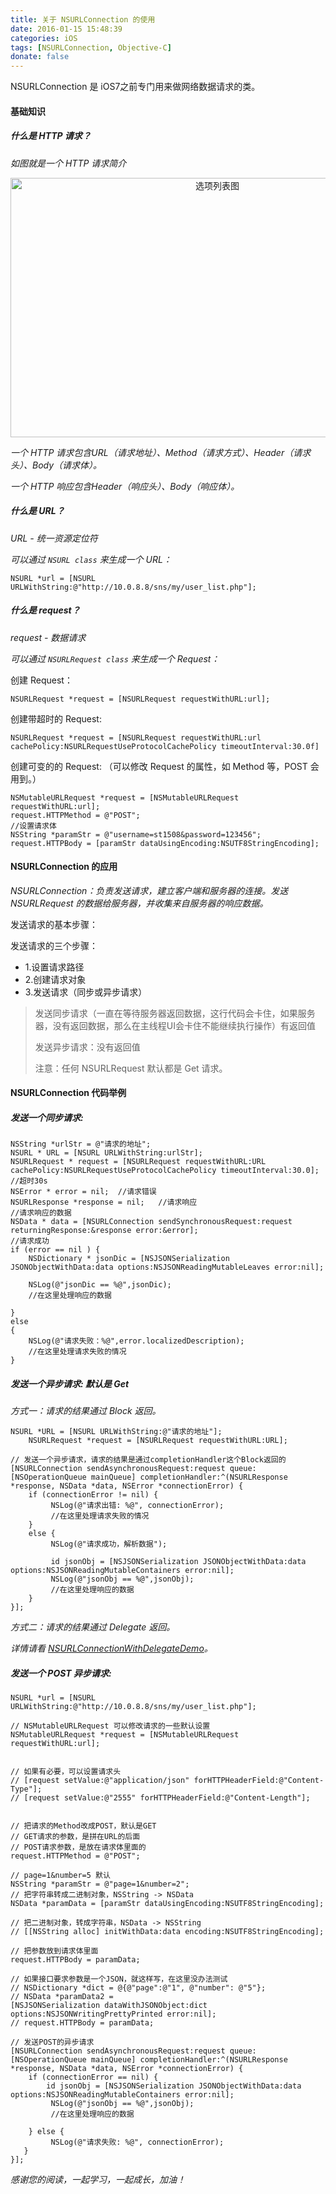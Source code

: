 ```yaml
---
title: 关于 NSURLConnection 的使用
date: 2016-01-15 15:48:39
categories: iOS
tags: [NSURLConnection, Objective-C]
donate: false
---
```


NSURLConnection 是 iOS7之前专门用来做网络数据请求的类。

<!-- more -->

#### 基础知识

##### 什么是 HTTP 请求？

*如图就是一个 HTTP 请求简介*

<div align=center>
<img src="http://7xvffo.com1.z0.glb.clouddn.com/httpRequest.png" width="646" height="415" alt="选项列表图"/>
</div>

*一个 HTTP 请求包含URL（请求地址）、Method（请求方式）、Header（请求头）、Body（请求体）。*

*一个 HTTP 响应包含Header（响应头）、Body（响应体）。*

##### 什么是 URL？

*URL - 统一资源定位符*

*可以通过 `NSURL class` 来生成一个 URL：*

```objc
NSURL *url = [NSURL URLWithString:@"http://10.0.8.8/sns/my/user_list.php"];
```
##### 什么是 request？

*request - 数据请求*

*可以通过 `NSURLRequest class` 来生成一个 Request：*

创建 Request：

```objc
NSURLRequest *request = [NSURLRequest requestWithURL:url];
```

创建带超时的 Request:

```objc
NSURLRequest *request = [NSURLRequest requestWithURL:url cachePolicy:NSURLRequestUseProtocolCachePolicy timeoutInterval:30.0f]
```

创建可变的的 Request: （可以修改 Request 的属性，如 Method 等，POST 会用到。）

```objc
NSMutableURLRequest *request = [NSMutableURLRequest requestWithURL:url];
request.HTTPMethod = @"POST";
//设置请求体
NSString *paramStr = @"username=st1508&password=123456";
request.HTTPBody = [paramStr dataUsingEncoding:NSUTF8StringEncoding];
```

#### NSURLConnection 的应用

*NSURLConnection：负责发送请求，建立客户端和服务器的连接。发送 NSURLRequest 的数据给服务器，并收集来自服务器的响应数据。*

发送请求的基本步骤：

发送请求的三个步骤：

* 1.设置请求路径
* 2.创建请求对象
* 3.发送请求（同步或异步请求）

> 发送同步请求（一直在等待服务器返回数据，这行代码会卡住，如果服务器，没有返回数据，那么在主线程UI会卡住不能继续执行操作）有返回值
> 
> 发送异步请求：没有返回值
> 
> 注意：任何 NSURLRequest 默认都是 Get 请求。

#### NSURLConnection 代码举例

##### 发送一个同步请求:

```objc
NSString *urlStr = @"请求的地址";
NSURL * URL = [NSURL URLWithString:urlStr];
NSURLRequest * request = [NSURLRequest requestWithURL:URL cachePolicy:NSURLRequestUseProtocolCachePolicy timeoutInterval:30.0];  //超时30s
NSError * error = nil;  //请求错误
NSURLResponse *response = nil;   //请求响应
//请求响应的数据
NSData * data = [NSURLConnection sendSynchronousRequest:request returningResponse:&response error:&error];
//请求成功
if (error == nil ) {
    NSDictionary * jsonDic = [NSJSONSerialization JSONObjectWithData:data options:NSJSONReadingMutableLeaves error:nil];
        
    NSLog(@"jsonDic == %@",jsonDic);
    //在这里处理响应的数据
			
}
else
{
    NSLog(@"请求失败：%@",error.localizedDescription);
	//在这里处理请求失败的情况
}
```

##### 发送一个异步请求: 默认是 Get

*方式一：请求的结果通过 Block 返回。*

```objc
NSURL *URL = [NSURL URLWithString:@"请求的地址"];
    NSURLRequest *request = [NSURLRequest requestWithURL:URL];
    
// 发送一个异步请求，请求的结果是通过completionHandler这个Block返回的
[NSURLConnection sendAsynchronousRequest:request queue:[NSOperationQueue mainQueue] completionHandler:^(NSURLResponse *response, NSData *data, NSError *connectionError) {
    if (connectionError != nil) {
         NSLog(@"请求出错: %@", connectionError);
         //在这里处理请求失败的情况
    }
    else {
         NSLog(@"请求成功，解析数据");
            
         id jsonObj = [NSJSONSerialization JSONObjectWithData:data options:NSJSONReadingMutableContainers error:nil];
         NSLog(@"jsonObj == %@",jsonObj);
         //在这里处理响应的数据    
    }
}];

```

*方式二：请求的结果通过 Delegate 返回。*

*详情请看 [NSURLConnectionWithDelegateDemo](https://github.com/YinjunXi/NSURLConnectionWithDelegateDemo)。*

##### 发送一个 POST 异步请求: 

```objc
NSURL *url = [NSURL URLWithString:@"http://10.0.8.8/sns/my/user_list.php"];
    
// NSMutableURLRequest 可以修改请求的一些默认设置
NSMutableURLRequest *request = [NSMutableURLRequest requestWithURL:url];
    

// 如果有必要，可以设置请求头
// [request setValue:@"application/json" forHTTPHeaderField:@"Content-Type"];
// [request setValue:@"2555" forHTTPHeaderField:@"Content-Length"];

    
// 把请求的Method改成POST，默认是GET
// GET请求的参数，是拼在URL的后面
// POST请求参数，是放在请求体里面的
request.HTTPMethod = @"POST";
    
// page=1&number=5 默认
NSString *paramStr = @"page=1&number=2";
// 把字符串转成二进制对象，NSString -> NSData
NSData *paramData = [paramStr dataUsingEncoding:NSUTF8StringEncoding];
    
// 把二进制对象，转成字符串，NSData -> NSString
// [[NSString alloc] initWithData:data encoding:NSUTF8StringEncoding];
    
// 把参数放到请求体里面
request.HTTPBody = paramData;
    
// 如果接口要求参数是一个JSON，就这样写，在这里没办法测试
// NSDictionary *dict = @{@"page":@"1", @"number": @"5"};
// NSData *paramData2 =
[NSJSONSerialization dataWithJSONObject:dict options:NSJSONWritingPrettyPrinted error:nil];
// request.HTTPBody = paramData;

// 发送POST的异步请求
[NSURLConnection sendAsynchronousRequest:request queue:[NSOperationQueue mainQueue] completionHandler:^(NSURLResponse *response, NSData *data, NSError *connectionError) {
    if (connectionError == nil) {
        id jsonObj = [NSJSONSerialization JSONObjectWithData:data options:NSJSONReadingMutableContainers error:nil];
         NSLog(@"jsonObj == %@",jsonObj);
         //在这里处理响应的数据
         
    } else {
         NSLog(@"请求失败: %@", connectionError);
   }
}];
```

*感谢您的阅读，一起学习，一起成长，加油！*
